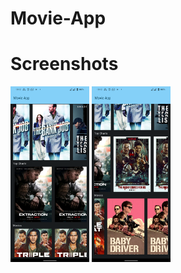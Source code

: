 # Movie-App

# Screenshots
<p>
  <img src="art/img2.png" width="25%"/>
  <img src="art/img1.png" width="25%"/>
</p>

